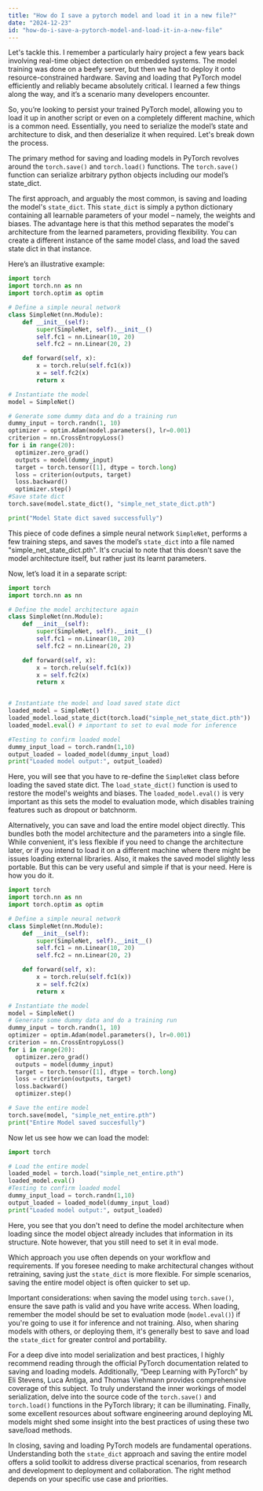 ```yaml
---
title: "How do I save a pytorch model and load it in a new file?"
date: "2024-12-23"
id: "how-do-i-save-a-pytorch-model-and-load-it-in-a-new-file"
---
```


Let's tackle this. I remember a particularly hairy project a few years back involving real-time object detection on embedded systems. The model training was done on a beefy server, but then we had to deploy it onto resource-constrained hardware. Saving and loading that PyTorch model efficiently and reliably became absolutely critical. I learned a few things along the way, and it’s a scenario many developers encounter.

So, you’re looking to persist your trained PyTorch model, allowing you to load it up in another script or even on a completely different machine, which is a common need. Essentially, you need to serialize the model’s state and architecture to disk, and then deserialize it when required. Let's break down the process.

The primary method for saving and loading models in PyTorch revolves around the `torch.save()` and `torch.load()` functions. The `torch.save()` function can serialize arbitrary python objects including our model’s state_dict.

The first approach, and arguably the most common, is saving and loading the model's `state_dict`. This `state_dict` is simply a python dictionary containing all learnable parameters of your model – namely, the weights and biases. The advantage here is that this method separates the model's architecture from the learned parameters, providing flexibility. You can create a different instance of the same model class, and load the saved state dict in that instance.

Here’s an illustrative example:

```python
import torch
import torch.nn as nn
import torch.optim as optim

# Define a simple neural network
class SimpleNet(nn.Module):
    def __init__(self):
        super(SimpleNet, self).__init__()
        self.fc1 = nn.Linear(10, 20)
        self.fc2 = nn.Linear(20, 2)

    def forward(self, x):
        x = torch.relu(self.fc1(x))
        x = self.fc2(x)
        return x

# Instantiate the model
model = SimpleNet()

# Generate some dummy data and do a training run
dummy_input = torch.randn(1, 10)
optimizer = optim.Adam(model.parameters(), lr=0.001)
criterion = nn.CrossEntropyLoss()
for i in range(20):
  optimizer.zero_grad()
  outputs = model(dummy_input)
  target = torch.tensor([1], dtype = torch.long)
  loss = criterion(outputs, target)
  loss.backward()
  optimizer.step()
#Save state dict
torch.save(model.state_dict(), "simple_net_state_dict.pth")

print("Model State dict saved successfully")
```

This piece of code defines a simple neural network `SimpleNet`, performs a few training steps, and saves the model’s `state_dict` into a file named "simple_net_state_dict.pth". It's crucial to note that this doesn't save the model architecture itself, but rather just its learnt parameters.

Now, let’s load it in a separate script:

```python
import torch
import torch.nn as nn

# Define the model architecture again
class SimpleNet(nn.Module):
    def __init__(self):
        super(SimpleNet, self).__init__()
        self.fc1 = nn.Linear(10, 20)
        self.fc2 = nn.Linear(20, 2)

    def forward(self, x):
        x = torch.relu(self.fc1(x))
        x = self.fc2(x)
        return x


# Instantiate the model and load saved state dict
loaded_model = SimpleNet()
loaded_model.load_state_dict(torch.load("simple_net_state_dict.pth"))
loaded_model.eval() # important to set to eval mode for inference

#Testing to confirm loaded model
dummy_input_load = torch.randn(1,10)
output_loaded = loaded_model(dummy_input_load)
print("Loaded model output:", output_loaded)
```

Here, you will see that you have to re-define the `SimpleNet` class before loading the saved state dict. The `load_state_dict()` function is used to restore the model's weights and biases. The `loaded_model.eval()` is very important as this sets the model to evaluation mode, which disables training features such as dropout or batchnorm.

Alternatively, you can save and load the entire model object directly. This bundles both the model architecture and the parameters into a single file. While convenient, it's less flexible if you need to change the architecture later, or if you intend to load it on a different machine where there might be issues loading external libraries. Also, it makes the saved model slightly less portable. But this can be very useful and simple if that is your need. Here is how you do it.

```python
import torch
import torch.nn as nn
import torch.optim as optim

# Define a simple neural network
class SimpleNet(nn.Module):
    def __init__(self):
        super(SimpleNet, self).__init__()
        self.fc1 = nn.Linear(10, 20)
        self.fc2 = nn.Linear(20, 2)

    def forward(self, x):
        x = torch.relu(self.fc1(x))
        x = self.fc2(x)
        return x

# Instantiate the model
model = SimpleNet()
# Generate some dummy data and do a training run
dummy_input = torch.randn(1, 10)
optimizer = optim.Adam(model.parameters(), lr=0.001)
criterion = nn.CrossEntropyLoss()
for i in range(20):
  optimizer.zero_grad()
  outputs = model(dummy_input)
  target = torch.tensor([1], dtype = torch.long)
  loss = criterion(outputs, target)
  loss.backward()
  optimizer.step()

# Save the entire model
torch.save(model, "simple_net_entire.pth")
print("Entire Model saved succesfully")
```
Now let us see how we can load the model:

```python
import torch

# Load the entire model
loaded_model = torch.load("simple_net_entire.pth")
loaded_model.eval()
#Testing to confirm loaded model
dummy_input_load = torch.randn(1,10)
output_loaded = loaded_model(dummy_input_load)
print("Loaded model output:", output_loaded)
```

Here, you see that you don't need to define the model architecture when loading since the model object already includes that information in its structure. Note however, that you still need to set it in eval mode.

Which approach you use often depends on your workflow and requirements. If you foresee needing to make architectural changes without retraining, saving just the `state_dict` is more flexible. For simple scenarios, saving the entire model object is often quicker to set up.

Important considerations: when saving the model using `torch.save()`, ensure the save path is valid and you have write access. When loading, remember the model should be set to evaluation mode (`model.eval()`) if you're going to use it for inference and not training. Also, when sharing models with others, or deploying them, it's generally best to save and load the `state_dict` for greater control and portability.

For a deep dive into model serialization and best practices, I highly recommend reading through the official PyTorch documentation related to saving and loading models. Additionally, “Deep Learning with PyTorch” by Eli Stevens, Luca Antiga, and Thomas Viehmann provides comprehensive coverage of this subject. To truly understand the inner workings of model serialization, delve into the source code of the `torch.save()` and `torch.load()` functions in the PyTorch library; it can be illuminating. Finally, some excellent resources about software engineering around deploying ML models might shed some insight into the best practices of using these two save/load methods.

In closing, saving and loading PyTorch models are fundamental operations. Understanding both the `state_dict` approach and saving the entire model offers a solid toolkit to address diverse practical scenarios, from research and development to deployment and collaboration. The right method depends on your specific use case and priorities.
